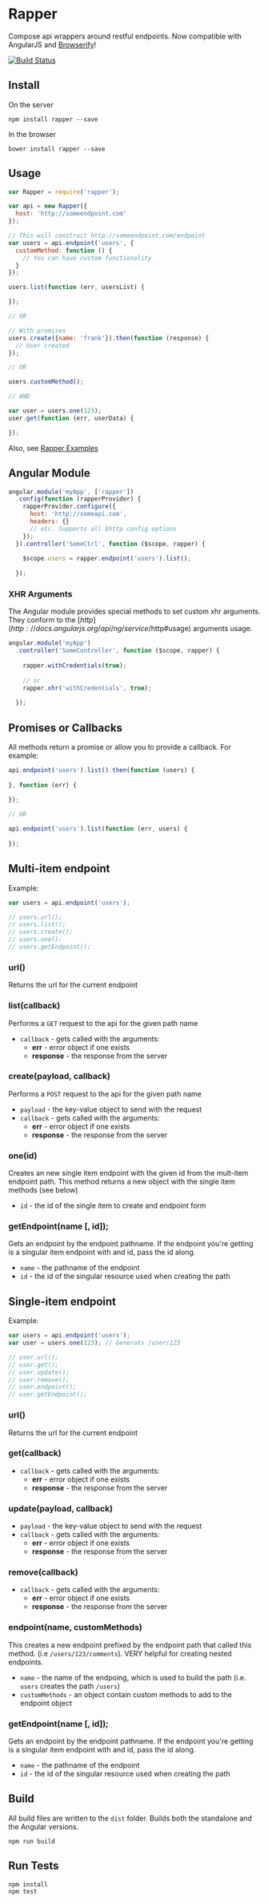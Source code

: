 # Rapper

Compose api wrappers around restful endpoints. Now compatible with AngularJS and [Browserify](https://github.com/substack/node-browserify)!

[![Build Status](https://travis-ci.org/scottcorgan/rapper.png)](https://travis-ci.org/scottcorgan/rapper)

## Install

On the server

```
npm install rapper --save
```

In the browser

```
bower install rapper --save
```

## Usage


```javascript
var Rapper = require('rapper');

var api = new Rapper({
  host: 'http://someendpoint.com'
});

// This will construct http://someendpoint.com/endpoint
var users = api.endpoint('users', {
  customMethod: function () {
    // You can have custom functionality
  }
});

users.list(function (err, usersList) {

});

// OR

// With promises
users.create({name: 'frank'}).then(function (response) {
  // User created
});

// OR

users.customMethod();

// AND

var user = users.one(123);
user.get(function (err, userData) {

});
```

Also, see [Rapper Examples](https://github.com/scottcorgan/rapper/tree/master/examples)

## Angular Module

```javascript
angular.module('myApp', ['rapper'])
  .config(function (rapperProvider) {
	rapperProvider.configure({
      host: 'http://someapi.com',
      headers: {}
      // etc. Supports all $http config options
    });
  }).controller('SomeCtrl', function ($scope, rapper) {
    
    $scope.users = rapper.endpoint('users').list();
    
  });
```

### XHR Arguments

The Angular module provides special methods to set custom xhr arguments. They conform to the [$http](http://docs.angularjs.org/api/ng/service/$http#usage) arguments usage.

```js
angular.module('myApp')
  .controller('SomeController', function ($scope, rapper) {
    
    rapper.withCredentials(true);
    
    // or
    rapper.xhr('withCredentials', true);
    
  });
```

## Promises or Callbacks

All methods return a promise or allow you to provide a callback. For example:

```javascript
api.endpoint('users').list().then(function (users) {
  
}, function (err) {
  
});

// OR

api.endpoint('users').list(function (err, users) {
  
});
```


## Multi-item endpoint

Example:

```javascript
var users = api.endpoint('users');

// users.url();
// users.list();
// users.create();
// users.one();
// users.getEndpoint();
```

### url()

Returns the url for the current endpoint

### list(callback)

Performs a ` GET ` request to the api for the given path name

* ` callback ` - gets called with the arguments:
  * **err** - error object if one exists
  * **response** - the response from the server

### create(payload, callback)

Performs a ` POST ` request to the api for the given path name

* ` payload ` - the key-value object to send with the request
* ` callback ` - gets called with the arguments:
  * **err** - error object if one exists
  * **response** - the response from the server

### one(id)

Creates an new single item endpoint with the given id from the mult-item endpoint path. This method returns a new object with the single item methods (see below)

* ` id ` - the id of the single item to create and endpoint form

### getEndpoint(name [, id]);

Gets an endpoint by the endpoint pathname. If the endpoint you're getting is a singular item endpoint with and id, pass the id along.

* ` name ` - the pathname of the endpoint
* ` id ` - the id of the singular resource used when creating the path

## Single-item endpoint

Example:

```javascript
var users = api.endpoint('users');
var user = users.one(123); // Generats /user/123

// user.url();
// user.get();
// user.update();
// user.remove();
// user.endpoint();
// user.getEndpoint();
```

### url()

Returns the url for the current endpoint

### get(callback)

* ` callback ` - gets called with the arguments:
  * **err** - error object if one exists
  * **response** - the response from the server

### update(payload, callback)

* ` payload ` - the key-value object to send with the request
* ` callback ` - gets called with the arguments:
  * **err** - error object if one exists
  * **response** - the response from the server

### remove(callback)

* ` callback ` - gets called with the arguments:
  * **err** - error object if one exists
  * **response** - the response from the server

### endpoint(name, customMethods)

This creates a new endpoint prefixed by the endpoint path that called this method. (i.e ` /users/123/comments `). VERY helpful for creating nested endpoints.

* ` name ` - the name of the endpoing, which is used to build the path (i.e. ` users ` creates the path ` /users `)
* ` customMethods ` - an object contain custom methods to add to the endpoint object

### getEndpoint(name [, id]);

Gets an endpoint by the endpoint pathname. If the endpoint you're getting is a singular item endpoint with and id, pass the id along.

* ` name ` - the pathname of the endpoint
* ` id ` - the id of the singular resource used when creating the path

## Build

All build files are written to the `dist` folder. Builds both the standalone and the Angular versions.

```
npm run build
```

## Run Tests

```
npm install
npm test
```
